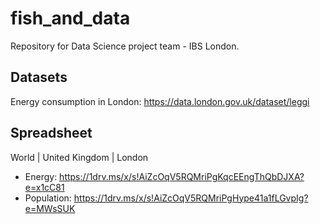 # fish_and_data
Repository for Data Science project team - IBS London.

## Datasets

Energy consumption in London: https://data.london.gov.uk/dataset/leggi

## Spreadsheet

World | United Kingdom | London
- Energy: https://1drv.ms/x/s!AiZcOqV5RQMriPgKqcEEngThQbDJXA?e=x1cC81
- Population: https://1drv.ms/x/s!AiZcOqV5RQMriPgHype41a1fLGvpIg?e=MWsSUK
